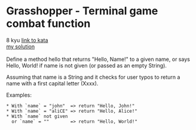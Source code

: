 # Grasshopper - Terminal game combat function
8 kyu
[link to kata](https://www.codewars.com/kata/57e3f79c9cb119374600046b/train/typescript)
<br/>
[my solution]('./kata.ts')
<br/>
<br/>
Define a method hello that returns "Hello, Name!" to a given name, or says Hello, World! if name is not given (or passed as an empty String).

Assuming that name is a String and it checks for user typos to return a name with a first capital letter (Xxxx).

Examples:
```
* With `name` = "john"  => return "Hello, John!"
* With `name` = "aliCE" => return "Hello, Alice!"
* With `name` not given 
  or `name` = ""        => return "Hello, World!"
```
